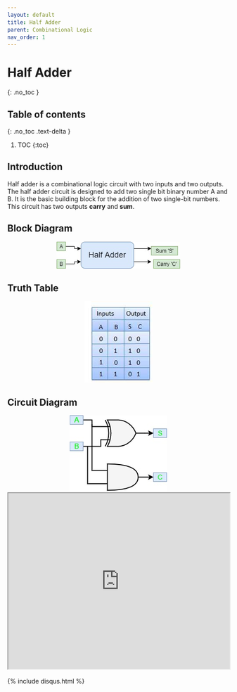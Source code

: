 ```yaml
---
layout: default
title: Half Adder
parent: Combinational Logic
nav_order: 1
---
```


# Half Adder
{: .no_toc }

## Table of contents
{: .no_toc .text-delta }

1. TOC
{:toc}

## Introduction

Half adder is a combinational logic circuit with two inputs and two outputs. 
The half adder circuit is designed to add two single bit binary number A and B. 
It is the basic building block for the addition of two single-bit numbers. 
This circuit has two outputs **carry** and **sum**.

## Block Diagram

<div style="text-align:center"><img src="../../assets/images/halfadder_blockdiagram.jpg" /></div>


## Truth Table

<div style="text-align:center"><img src="../../assets/images/halfadder_truthtable.jpg" /></div>

## Circuit Diagram

<div style="text-align:center"><img src="../../assets/images/halfadder_circuitdiagram.jpg" /></div>

<iframe width="100%" height="400px" src="https://circuitverse.org/simulator/embed/43463" id="projectPreview" scrolling="no" webkitAllowFullScreen mozAllowFullScreen allowFullScreen> </iframe>

{% include disqus.html %}
